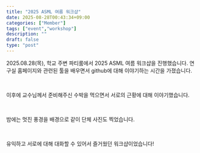 ```yaml
---
title: "2025 ASML 여름 워크샵"
date: 2025-08-28T00:43:34+09:00
categories: ["Member"]
tags: ["event","workshop"]
description: ""
draft: false
type: "post"
---
```

 2025.08.28(목), 학교 주변 파티룸에서 2025 ASML 여름 워크샵을 진행했습니다. 연구실 홈페이지와 관련된 툴을 배우면서 github에 대해 이야기하는 시간을 가졌습니다.  
<div class='image'>
<img src="/images/news/workshop_2025_1.png" class="img-responsive; width:50%;" alt="">
</div>
<br>

이후에 교수님께서 준비해주신 수박을 먹으면서 서로의 근황에 대해 이야기했습니다. 

<div class='image'>
<img src="/images/news/workshop_2025_2.png" class="img-responsive; width:50%;" alt="">
</div>
<br>

밤에는 멋진 풍경을 배경으로 같이 단체 사진도 찍었습니다. 
 
<div class='image'>
<img src="/images/news/workshop_2025_3.png" class="img-responsive; width:50%;" alt="">
</div>
<br>


유익하고 서로에 대해 대화할 수 있어서 즐거웠던 워크샵이었습니다!
